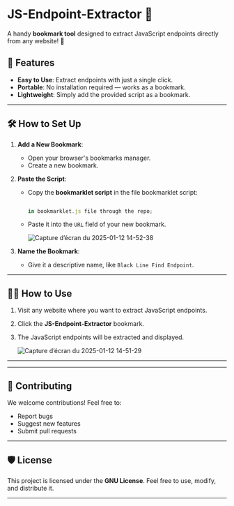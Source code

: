 # JS-Endpoint-Extractor 📜

A handy **bookmark tool** designed to extract JavaScript endpoints directly from any website! 🚀

## 🌟 Features

- **Easy to Use**: Extract endpoints with just a single click.
- **Portable**: No installation required — works as a bookmark.
- **Lightweight**: Simply add the provided script as a bookmark.

---

## 🛠️ How to Set Up

1. **Add a New Bookmark**:
   - Open your browser's bookmarks manager.
   - Create a new bookmark.

2. **Paste the Script**:
   - Copy the **bookmarklet script** in the file bookmarklet script:
     ```javascript
     
     in bookmarklet.js file through the repo;
     ```
   - Paste it into the `URL` field of your new bookmark.
     
     ![Capture d’écran du 2025-01-12 14-52-38](https://github.com/user-attachments/assets/7e5bfd30-679c-48f3-b2f9-2253ddb22f5e)


3. **Name the Bookmark**:
   - Give it a descriptive name, like `Black Line Find Endpoint`.

---

## 🧑‍💻 How to Use

1. Visit any website where you want to extract JavaScript endpoints.
2. Click the **JS-Endpoint-Extractor** bookmark.
3. The JavaScript endpoints will be extracted and displayed.
   
   ![Capture d’écran du 2025-01-12 14-51-29](https://github.com/user-attachments/assets/bf52c025-3d1e-4469-8a8c-e09a6933264b)


---



---

## 🤝 Contributing

We welcome contributions! Feel free to:

- Report bugs
- Suggest new features
- Submit pull requests

---

## 🛡️ License

This project is licensed under the **GNU License**. Feel free to use, modify, and distribute it.

---
